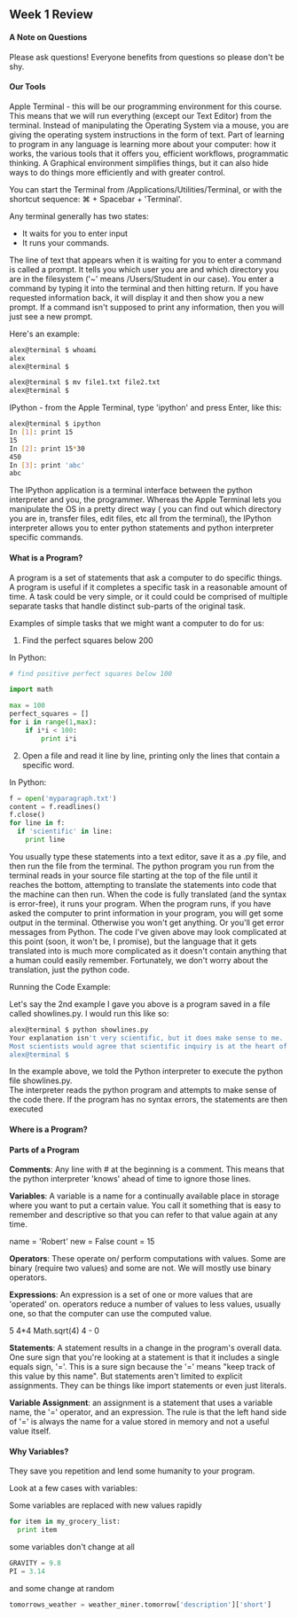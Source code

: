 ## Week 1 Review

#### A Note on Questions

Please ask questions! Everyone benefits from questions so please don't be shy.  

#### Our Tools

Apple Terminal - this will be our programming environment for this course.  This means that we will run everything (except our Text Editor) from the terminal. Instead of manipulating the Operating System via a mouse, you are giving the operating system instructions in the form of text.  Part of learning to program in any language is learning more about your computer: how it works, the various tools that it offers you, efficient workflows, programmatic thinking.  A Graphical environment simplifies things, but it can also hide ways to do things more efficiently and with greater control. 

You can start the Terminal from /Applications/Utilities/Terminal, or with the shortcut sequence:  ⌘ + Spacebar + 'Terminal'.

Any terminal generally has two states: 
+ It waits for you to enter input
+ It runs your commands.  

The line of text that appears when it is waiting for you to enter a command is called a prompt. It tells you which user you are and which directory you are in the filesystem ('~' means /Users/Student in our case). You enter a command by typing it into the terminal and then hitting return. If you have requested information back, it will display it and then show you a new prompt.  If a command isn't supposed to print any information, then you will just see a new prompt.

Here's an example:

````bash
alex@terminal $ whoami
alex
alex@terminal $

alex@terminal $ mv file1.txt file2.txt
alex@terminal $
````

IPython - from the Apple Terminal, type 'ipython' and press Enter, like this:

````bash
alex@terminal $ ipython
In [1]: print 15
15
In [2]: print 15*30
450
In [3]: print 'abc'
abc
````

The IPython application is a terminal interface between the python interpreter and you, the programmer.  Whereas the Apple Terminal lets you manipulate the OS in a pretty direct way ( you can find out which directory you are in, transfer files, edit files, etc all from the terminal), the IPython interpreter allows you to enter python statements and python interpreter specific commands.

#### What is a Program? 

A program is a set of statements that ask a computer to do specific things. A program is useful if it completes a specific task in a reasonable amount of time.  A task could be very simple, or it could could be comprised of multiple separate tasks that handle distinct sub-parts of the original task.

Examples of simple tasks that we might want a computer to do for us:

1. Find the perfect squares below 200

In Python:
````python
# find positive perfect squares below 100

import math

max = 100
perfect_squares = []
for i in range(1,max):
    if i*i < 100:
        print i*i
````

2. Open a file and read it line by line, printing only the lines that contain a specific word.

In Python:
````python
f = open('myparagraph.txt')
content = f.readlines()
f.close()
for line in f:
  if 'scientific' in line:
    print line
````

You usually type these statements into a text editor, save it as a .py file, and then run the file from the terminal.  The python program you run from the terminal reads in your source file starting at the top of the file until it reaches the bottom, attempting to translate the statements into code that the machine can then run. When the code is fully translated (and the syntax is error-free), it runs your program.  When the program runs, if you have asked the computer to print information in your program, you will get some output in the terminal.  Otherwise you won't get anything.  Or you'll get error messages from Python.  The code I've given above may look complicated at this point (soon, it won't be, I promise), but the language that it gets translated into is much more complicated as it doesn't contain anything that a human could easily remember.  Fortunately, we don't worry about the translation, just the python code.  


Running the Code Example:

Let's say the 2nd example I gave you above is a program saved in a file called showlines.py.  I would run this like so:

````bash
alex@terminal $ python showlines.py
Your explanation isn't very scientific, but it does make sense to me.
Most scientists would agree that scientific inquiry is at the heart of progress.
alex@terminal $
````

In the example above, we told the Python interpreter to execute the python file showlines.py.   
The interpreter reads the python program and attempts to make sense of the code there.
If the program has no syntax errors, the statements are then executed


#### Where is a Program?


#### Parts of a Program

**Comments**: Any line with # at the beginning is a comment.  This means that the python interpreter 'knows' ahead of time to ignore those lines.

**Variables**: A variable is a name for a continually available place in storage where you want to put a certain value.  You call it something that is easy to remember and descriptive so that you can refer to that value again at any time.  

name = 'Robert'
new = False
count = 15

**Operators**: These operate on/ perform computations with values. Some are binary (require two values) and some are not. We will mostly use binary operators.

**Expressions**: An expression is a set of one or more values that are 'operated' on. operators reduce a number of values to less values, usually one, so that the computer can use the computed value.

5
4*4
Math.sqrt(4)
4 - 0

**Statements**:  A statement results in a change in the program's overall data.  One sure sign that you're looking at a statement is that it includes a single equals sign, '='.  This is a sure sign because the '=' means "keep track of this value by this name".  But statements aren't limited to explicit assignments.  They can be things like import statements or even just literals.

**Variable Assignment**: an assignment is a statement that uses a variable name, the '=' operator, and an expression.   The rule is that the left hand side of '=' is always the name for a value stored in memory and not a useful value itself.


#### Why Variables?

They save you repetition and lend some humanity to your program.

Look at a few cases with variables:

Some variables are replaced with new values rapidly

````python
for item in my_grocery_list:
  print item
````

some variables don't change at all

````python
GRAVITY = 9.8
PI = 3.14
````

and some change at random 
````python
tomorrows_weather = weather_miner.tomorrow['description']['short']
````
